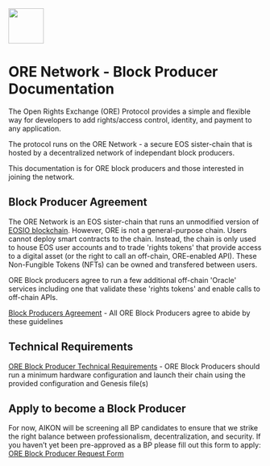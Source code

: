 
<img src="https://en.gravatar.com/userimage/137186280/5daef17b8841f34cc5104f7e25729bc7.png" width="70" height="70">

# ORE Network - Block Producer Documentation


The Open Rights Exchange (ORE) Protocol provides a simple and flexible way for developers to add rights/access control, identity, and payment to any application.

The protocol runs on the ORE Network - a secure EOS sister-chain that is hosted by a decentralized network of independant block producers.

This documentation is for ORE block producers and those interested in joining the network.   



## Block Producer Agreement

The ORE Network is an EOS sister-chain that runs an unmodified version of [EOSIO blockchain](https://github.com/eosio). However, ORE is not a general-purpose chain. Users cannot deploy smart contracts to the chain. Instead, the chain is only used to house EOS user accounts and to trade 'rights tokens' that provide access to a digital asset (or the right to call an off-chain, ORE-enabled API). These Non-Fungible Tokens (NFTs) can be owned and transfered between users. 

ORE Block producers agree to run a few additional off-chain 'Oracle' services including one that validate these 'rights tokens' and enable calls to off-chain APIs.

[Block Producers Agreement](./bp-agreement.md) - All ORE Block Producers agree to abide by these guidelines 

## Technical Requirements

[ORE Block Producer Technical Requirements](./bp-technical.md) - 
ORE Block Producers should run a minimum hardware configuration and launch their chain using the provided configuration and Genesis file(s)

## Apply to become a Block Producer

For now, AIKON will be screening all BP candidates to ensure that we strike the right balance between professionalism, decentralization, and security. If you haven’t yet been pre-approved as a BP please fill out this form to apply: [ORE Block Producer Request Form](https://aikon.typeform.com/to/MCi6j2)